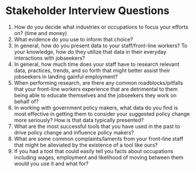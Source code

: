 # Stakeholder Interview Questions

1. How do you decide what industries or occupations to focus your efforts on? (time and money)
1. What evidence do you use to inform that choice?
1. In general, how do you present data to your staff/front-line workers? To your knowledge, how do they utilize that data in their everyday interactions with jobseekers?
1. In general, how much time does your staff have to research relevant data, practices, trends, and so forth that might better assist their jobseekers in landing gainful employment?
1. When performing research, are there any common roadblocks/pitfalls that your front-line workers experience that are detrimental to them being able to educate themselves and the jobseekers they work on behalf of?
1. In working with government policy makers, what data do you find is most effective in getting them to consider your suggested policy change more seriously? How is that data typically presented?
1. What are the most successful tools that you have used in the past to drive policy change and influence policy makers?
1. What are some common complaints/laments from your front-line staff that might be alleviated by the existence of a tool like ours?
1. If you had a tool that could easily tell you facts about occupations including wages, employment and likelihood of moving between them would you use it and what for? 
